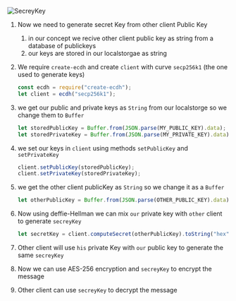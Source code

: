 ![SecreyKey](https://i.imgur.com/ZBxBpw7.png)

1. Now we need to generate secret Key from other client Public Key 
	1. in our concept we recive other client public key as string from a database of publickeys
	2. our keys are stored in our localstorgae as string
2. We require `create-ecdh` and create `client` with curve `secp256k1` (the one used to generate keys)
   ```javascript
   const ecdh = require("create-ecdh");
   let client = ecdh("secp256k1");
   ```
3. we get our public and private keys as `String` from our localstorge so we change them to `Buffer`
	```javascript
	let storedPublicKey = Buffer.from(JSON.parse(MY_PUBLIC_KEY).data);
	let storedPrivateKey = Buffer.from(JSON.parse(MY_PRIVATE_KEY).data);
	```
4. we set our keys in `client` using methods `setPublicKey` and `setPrivateKey`
	```javascript
	client.setPublicKey(storedPublicKey);
	client.setPrivateKey(storedPrivateKey);
	```
5. we get the other client publicKey as `String` so we change it as a `Buffer`
	```javascript
	let otherPublicKey = Buffer.from(JSON.parse(OTHER_PUBLIC_KEY).data);
	```
6. Now using deffie-Hellman we can mix `our` private key with `other` client to generate `secreyKey`
	```javascript
	let secretKey = client.computeSecret(otherPublicKey).toString("hex");
	```
7. Other client will use `his` private Key with `our` public key to generate the same `secreyKey`

8. Now we can use AES-256 encryption and `secreyKey` to encrypt the message

9. Other client can use `secreyKey` to decrypt the message 


	